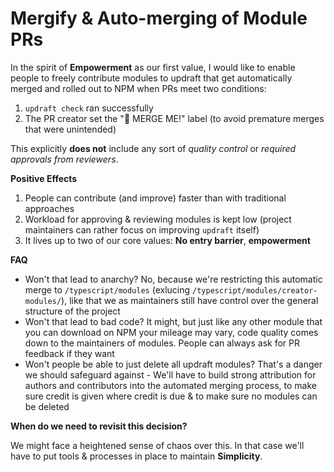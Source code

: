 # Mergify & Auto-merging of Module PRs
In the spirit of **Empowerment** as our first value, I would like to enable people to freely contribute modules to updraft that get automatically merged and rolled out to NPM when PRs meet two conditions:

1. `updraft check` ran successfully
2. The PR creator set the "🚀 MERGE ME!" label (to avoid premature merges that were unintended)

This explicitly **does not** include any sort of *quality control* or *required approvals from reviewers*.

**Positive Effects**  
1. People can contribute (and improve) faster than with traditional approaches
2. Workload for approving & reviewing modules is kept low (project maintainers can rather focus on improving `updraft` itself)
3. It lives up to two of our core values: **No entry barrier**, **empowerment**

**FAQ**

* Won't that lead to anarchy? No, because we're restricting this automatic merge to `/typescript/modules` (exlucing `/typescript/modules/creator-modules/`), like that we as maintainers still have control over the general structure of the project
* Won't that lead to bad code? It might, but just like any other module that you can download on NPM your mileage may vary, code quality comes down to the maintainers of modules. People can always ask for PR feedback if they want
* Won't people be able to just delete all updraft modules? That's a danger we should safeguard against - We'll have to build strong attribution for authors and contributors into the automated merging process, to make sure credit is given where credit is due & to make sure no modules can be deleted

**When do we need to revisit this decision?**  

We might face a heightened sense of chaos over this. In that case we'll have to put tools & processes in place to maintain **Simplicity**.
